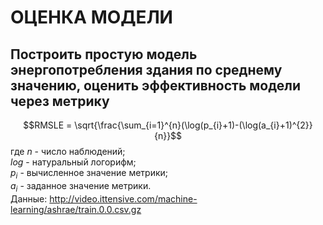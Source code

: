 # ОЦЕНКА МОДЕЛИ
## Построить простую модель энергопотребления здания по среднему значению, оценить эффективность модели через метрику
$$RMSLE = \sqrt{\frac{\sum_{i=1}^{n}(\log(p_{i}+1)-(\log(a_{i}+1)^{2}}{n}}$$
где $n$ - число наблюдений;<br/>
$log$ - натуральный логорифм;<br/>
$p_{i}$ - вычисленное значение метрики;<br/>
$a_{i}$ - заданное значение метрики.<br/>
Данные: http://video.ittensive.com/machine-learning/ashrae/train.0.0.csv.gz
